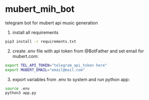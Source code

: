 # mubert_mih_bot
telegram bot for mubert api music generation

1. install all requirements
```bash
pip3 install -r requirements.txt
```
2. create .env file with api token from @BotFather and set email for mubert.com:
```bash
export TEL_API_TOKEN="telegram_api_token here"
export MUBERT_EMAIL="email@mail.com"
```
3. export variables from .env to system and run python app:
```bash
source .env
python3 app.py
```

